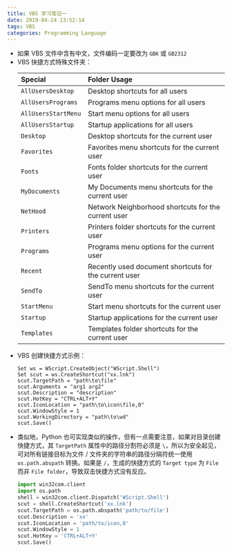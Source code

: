 ```yaml
---
title: VBS 学习笔记一
date: 2019-04-24 13:52:14
tags: VBS
categories: Programming Language
---
```


- 如果 VBS 文件中含有中文，文件编码一定要改为 `GBK` 或 `GB2312`
- VBS 快捷方式特殊文件夹：
  <!-- more -->
  | Special             | Folder Usage                                          |
  | :---                | :---                                                  |
  | `AllUsersDesktop`   | Desktop shortcuts for all users                       |
  | `AllUsersPrograms`  | Programs menu options for all users                   |
  | `AllUsersStartMenu` | Start menu options for all users                      |
  | `AllUsersStartup`   | Startup applications for all users                    |
  | `Desktop`           | Desktop shortcuts for the current user                |
  | `Favorites`         | Favorites menu shortcuts for the current user         |
  | `Fonts`             | Fonts folder shortcuts for the current user           |
  | `MyDocuments`       | My Documents menu shortcuts for the current user      |
  | `NetHood`           | Network Neighborhood shortcuts for the current user   |
  | `Printers`          | Printers folder shortcuts for the current user        |
  | `Programs`          | Programs menu options for the current user            |
  | `Recent`            | Recently used document shortcuts for the current user |
  | `SendTo`            | SendTo menu shortcuts for the current user            |
  | `StartMenu`         | Start menu shortcuts for the current user             |
  | `Startup`           | Startup applications for the current user             |
  | `Templates`         | Templates folder shortcuts for the current user       |
- VBS 创建快捷方式示例：
  ```VB CreateShortcut.vbs
  Set ws = WScript.CreateObject("WScript.Shell")
  Set scut = ws.CreateShortcut("xx.lnk")
  scut.TargetPath = "path\to\file"
  scut.Arguments = "arg1 arg2"
  scut.Description = "description"
  scut.HotKey = "CTRL+ALT+Y"
  scut.IconLocation = "path\to\icon\file,0"
  scut.WindowStyle = 1
  scut.WorkingDirectory = "path\to\wd"
  scut.Save()
  ```
- 类似地，Python 也可实现类似的操作，但有一点需要注意，如果对目录创建快捷方式，其 `TargetPath` 属性中的路径分割符必须是 `\`，所以为安全起见，可对所有链接目标为文件 / 文件夹的字符串的路径分隔符统一使用 `os.path.abspath` 转换。如果是 `/`，生成的快捷方式的 `Target type` 为 `File` 而非 `File folder`，导致双击快捷方式没有反应。
  ```Python CreateShortcut.py
  import win32com.client
  import os.path
  shell = win32com.client.Dispatch('WScript.Shell')
  scut = shell.CreateShortcut('xx.lnk')
  scut.TargetPath = os.path.abspath('path/to/file')
  scut.Description = 'xx'
  scut.IconLocation = 'path/to/icon,0'
  scut.WindowStyle = 1
  scut.HotKey = 'CTRL+ALT+Y'
  scut.Save()
  ```
